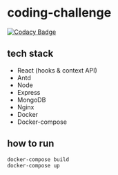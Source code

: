 # coding-challenge

[![Codacy Badge](https://api.codacy.com/project/badge/Grade/6c71209cacec4e0298d8fb6c8730246b)](https://app.codacy.com/manual/mustafa-abdelmogoud/code-challange?utm_source=github.com&utm_medium=referral&utm_content=mustafa-abdelmogoud/code-challange&utm_campaign=Badge_Grade_Dashboard)

## tech stack

- React (hooks & context API)
- Antd
- Node
- Express
- MongoDB
- Nginx
- Docker
- Docker-compose

## how to run

```
docker-compose build
docker-compose up
```
